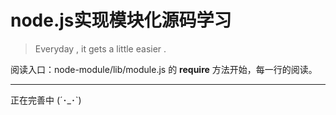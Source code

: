 # node.js实现模块化源码学习
> Everyday , it gets a little easier .

阅读入口：node-module/lib/module.js 的 **require**  方法开始，每一行的阅读。



--------
正在完善中 (´･_･`)
